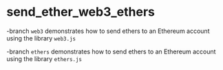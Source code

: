 # send_ether_web3_ethers
-branch `web3` demonstrates how to send ethers to an Ethereum account using the library `web3.js`

-branch `ethers` demonstrates how to send ethers to an Ethereum account using the library `ethers.js`
